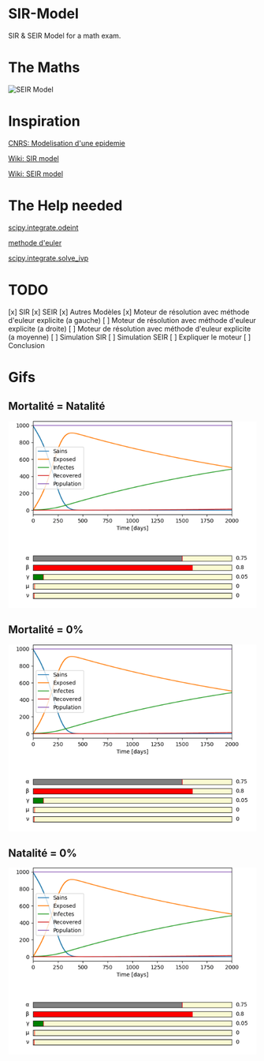 # SIR-Model
SIR & SEIR Model for a math exam.

# The Maths
![SEIR Model](https://raw.githubusercontent.com/ozeliurs-MaximeBilly/SIR-Model/main/content/SEIR.jpg)

# Inspiration
[CNRS: Modelisation d'une epidemie](https://images.math.cnrs.fr/Modelisation-d-une-epidemie.html)

[Wiki: SIR model](https://en.wikipedia.org/wiki/Compartmental_models_in_epidemiology#The_SIR_model)

[Wiki: SEIR model](https://en.wikipedia.org/wiki/Compartmental_models_in_epidemiology#The_SEIR_model)

# The Help needed
[scipy.integrate.odeint](https://docs.scipy.org/doc/scipy/reference/generated/scipy.integrate.odeint.html)

[methode d'euler](https://www.f-legrand.fr/scidoc/docimg/numerique/euler/euler/euler.html)

[scipy.integrate.solve_ivp](https://docs.scipy.org/doc/scipy/reference/generated/scipy.integrate.solve_ivp.html#scipy.integrate.solve_ivp)

# TODO
[x] SIR
[x] SEIR
[x] Autres Modèles
[x] Moteur de résolution avec méthode d'euleur explicite (a gauche)
[ ] Moteur de résolution avec méthode d'euleur explicite (a droite)
[ ] Moteur de résolution avec méthode d'euleur explicite (a moyenne)
[ ] Simulation SIR
[ ] Simulation SEIR
[ ] Expliquer le moteur
[ ] Conclusion

# Gifs
## Mortalité = Natalité
![IMG](https://github.com/ozeliurs-MaximeBilly/SIR-Model/blob/main/gifs/Mort%3DNat.gif)
## Mortalité = 0%
![IMG](https://github.com/ozeliurs-MaximeBilly/SIR-Model/blob/main/gifs/Mort%3D0.gif)
## Natalité = 0%
![IMG](https://github.com/ozeliurs-MaximeBilly/SIR-Model/blob/main/gifs/Nat%3D0.gif)
